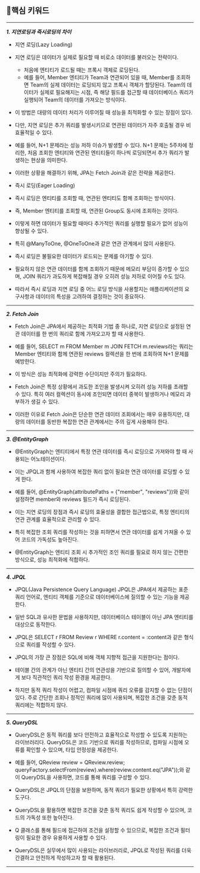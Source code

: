 ## 🎯핵심 키워드

---

***1.  지연로딩과 즉시로딩의 차이***

- 지연 로딩(Lazy Loading)
 - 지연 로딩은 데이터가 실제로 필요할 때 비로소 데이터를 불러오는 전략이다. 
   - 처음에 엔티티가 로드될 때는 프록시 객체로 로딩된다.
   - 예를 들어, Member 엔티티가 Team과 연관되어 있을 때, Member를 조회하면 Team의 실제 데이터는 로딩되지 않고 프록시 객체가 할당된다. Team의 데이터가 실제로 필요해지는 시점, 즉 해당 필드를 접근할 때 데이터베이스 쿼리가 실행되어 Team의 데이터를 가져오는 방식이다. 

 - 이 방법은 대량의 데이터 처리가 이루어질 때 성능을 최적화할 수 있는 장점이 있다.

 - 다만, 지연 로딩은 추가 쿼리를 발생시키므로 연관된 데이터가 자주 호출될 경우 비효율적일 수 있다. 
  - 예를 들어, N+1 문제라는 성능 저하 이슈가 발생할 수 있다. N+1 문제는 5주차에 정리한, 처음 조회한 엔티티와 연관된 엔티티들이 하나씩 로딩되면서 추가 쿼리가 발생하는 현상을 의미한다. 

 - 이러한 상황을 해결하기 위해, JPA는 Fetch Join과 같은 전략을 제공한다.


- 즉시 로딩(Eager Loading)
 - 즉시 로딩은 엔티티를 조회할 때, 연관된 엔티티도 함께 조회하는 방식이다. 
  - 즉, Member 엔티티를 조회할 때, 연관된 Group도 동시에 조회하는 것이다. 
  - 이렇게 하면 데이터가 필요할 때마다 추가적인 쿼리를 실행할 필요가 없어 성능이 향상될 수 있다. 
  - 특히 @ManyToOne, @OneToOne과 같은 연관 관계에서 많이 사용된다.

 - 즉시 로딩은 불필요한 데이터가 로드되는 문제를 야기할 수 있다. 
  - 필요하지 않은 연관 데이터를 함께 조회하기 때문에 메모리 부담이 증가할 수 있으며, JOIN 쿼리가 과도하게 복잡해질 경우 오히려 성능 저하로 이어질 수도 있다. 
  

- 따라서 즉시 로딩과 지연 로딩 중 어느 로딩 방식을 사용할지는 애플리케이션의 요구사항과 데이터의 특성을 고려하여 결정하는 것이 중요하다.


---


***2. Fetch Join***

- Fetch Join은 JPA에서 제공하는 최적화 기법 중 하나로, 지연 로딩으로 설정된 연관 데이터를 한 번의 쿼리로 함께 가져오고자 할 때 사용한다. 
 - 예를 들어, SELECT m FROM Member m JOIN FETCH m.reviews라는 쿼리는 Member 엔티티와 함께 연관된 reviews 컬렉션을 한 번에 조회하여 N+1 문제를 예방한다.

- 이 방식은 성능 최적화에 강력한 수단이지만 주의가 필요하다. 
 - Fetch Join은 특정 상황에서 과도한 조인을 발생시켜 오히려 성능 저하를 초래할 수 있다. 특히 여러 컬렉션이 동시에 조인되면 데이터 중복이 발생하거나 메모리 과부하가 생길 수 있다. 
 - 이러한 이유로 Fetch Join은 단순한 연관 데이터 조회에서는 매우 유용하지만, 대량의 데이터를 동반한 복잡한 연관 관계에서는 주의 깊게 사용해야 한다.
 

---


***3. @EntityGraph***

- @EntityGraph는 엔티티에서 특정 연관 데이터를 즉시 로딩으로 가져와야 할 때 사용되는 어노테이션이다. 
 - 이는 JPQL과 함께 사용하여 복잡한 쿼리 없이 필요한 연관 데이터를 로딩할 수 있게 한다. 
 - 예를 들어, @EntityGraph(attributePaths = {"member", "reviews"})와 같이 설정하면 member와 reviews 필드가 즉시 로딩된다.

- 이는 지연 로딩의 장점과 즉시 로딩의 효율성을 결합한 접근법으로, 특정 엔티티의 연관 관계를 효율적으로 관리할 수 있다. 
 - 특히 복잡한 조회 쿼리를 작성하는 것을 피하면서 연관 데이터를 쉽게 가져올 수 있어 코드의 가독성도 높아진다.
- @EntityGraph는 엔티티 조회 시 추가적인 조인 쿼리를 필요로 하지 않는 간편한 방식으로, 성능 최적화에 적합하다.


---


***4. JPQL***

- JPQL(Java Persistence Query Language)
JPQL은 JPA에서 제공하는 표준 쿼리 언어로, 엔티티 객체를 기준으로 데이터베이스에 질의할 수 있는 기능을 제공한다. 
 - 일반 SQL과 유사한 문법을 사용하지만, 데이터베이스 테이블이 아닌 JPA 엔티티를 대상으로 동작한다. 
 - JPQL은 SELECT r FROM Review r WHERE r.content = :content과 같은 형식으로 쿼리를 작성할 수 있다.

- JPQL의 가장 큰 장점은 SQL에 비해 객체 지향적 접근을 지원한다는 점이다. 
 - 테이블 간의 관계가 아닌 엔티티 간의 연관성을 기반으로 질의할 수 있어, 개발자에게 보다 직관적인 쿼리 작성 환경을 제공한다. 
 - 하지만 동적 쿼리 작성이 어렵고, 컴파일 시점에 쿼리 오류를 감지할 수 없는 단점이 있다. 주로 간단한 조회나 정적인 쿼리에 많이 사용되며, 복잡한 조건을 갖춘 동적 쿼리에는 적합하지 않다.


---


***5. QueryDSL***

- QueryDSL은 동적 쿼리를 보다 안전하고 효율적으로 작성할 수 있도록 지원하는 라이브러리다. QueryDSL은 코드 기반으로 쿼리를 작성하므로, 컴파일 시점에 오류를 확인할 수 있으며, 타입 안정성을 제공한다. 
 - 예를 들어, QReview review = QReview.review; queryFactory.selectFrom(review).where(review.content.eq("JPA"));와 같이 QueryDSL을 사용하면, 코드를 통해 쿼리를 구성할 수 있다.

- QueryDSL은 JPQL의 단점을 보완하며, 동적 쿼리가 필요한 상황에서 특히 강력한 도구다. 
 - QueryDSL을 활용하면 복잡한 조건을 갖춘 동적 쿼리도 쉽게 작성할 수 있으며, 코드의 가독성 또한 높아진다. 
 - Q 클래스를 통해 필드에 접근하여 조건을 설정할 수 있으므로, 복잡한 조건과 필터링이 필요한 경우 유용하게 사용할 수 있다. 
 - QueryDSL은 실무에서 많이 사용되는 라이브러리로, JPQL로 작성된 쿼리를 더욱 간결하고 안전하게 작성하고자 할 때 활용된다.


---
